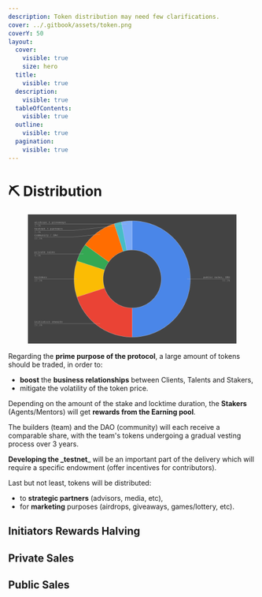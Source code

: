 ```yaml
---
description: Token distribution may need few clarifications.
cover: ../.gitbook/assets/token.png
coverY: 50
layout:
  cover:
    visible: true
    size: hero
  title:
    visible: true
  description:
    visible: true
  tableOfContents:
    visible: true
  outline:
    visible: true
  pagination:
    visible: true
---
```


# ⛏ Distribution

<figure><img src="../.gitbook/assets/chart.png" alt=""><figcaption></figcaption></figure>

Regarding the **prime purpose of the protocol**, a large amount of tokens should be traded, in order to:

* **boost** the **business relationships** between Clients, Talents and Stakers,
* mitigate the volatility of the token price.

Depending on the amount of the stake and locktime duration, the **Stakers** (Agents/Mentors) will get **rewards from the Earning pool**.

The builders (team) and the DAO (community) will each receive a comparable share, with the team's tokens undergoing a gradual vesting process over 3 years.

**Developing the \_testnet**\_ will be an important part of the delivery which will require a specific endowment (offer incentives for contributors).

Last but not least, tokens will be distributed:

* to **strategic partners** (advisors, media, etc),
* for **marketing** purposes (airdrops, giveaways, games/lottery, etc).

## Initiators Rewards Halving

## Private Sales

## Public Sales
